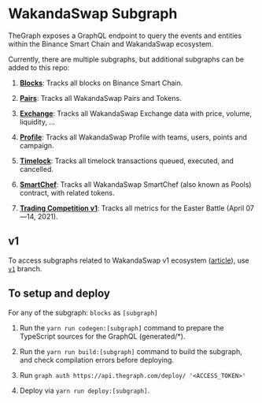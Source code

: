 # WakandaSwap Subgraph

TheGraph exposes a GraphQL endpoint to query the events and entities within the Binance Smart Chain and WakandaSwap ecosystem.

Currently, there are multiple subgraphs, but additional subgraphs can be added to this repo:

1. **[Blocks](https://thegraph.com/explorer/subgraph/wakandaswap/blocks)**: Tracks all blocks on Binance Smart Chain.

2. **[Pairs](https://thegraph.com/explorer/subgraph/wakandaswap/pairs)**: Tracks all WakandaSwap Pairs and Tokens.

3. **[Exchange](https://thegraph.com/explorer/subgraph/wakandaswap/exchange)**: Tracks all WakandaSwap Exchange data with price, volume, liquidity, ...

4. **[Profile](https://thegraph.com/explorer/subgraph/wakandaswap/profile)**: Tracks all WakandaSwap Profile with teams, users, points and campaign.

5. **[Timelock](https://thegraph.com/explorer/subgraph/wakandaswap/timelock)**: Tracks all timelock transactions queued, executed, and cancelled.

6. **[SmartChef](https://thegraph.com/explorer/subgraph/wakandaswap/smartchef)**: Tracks all WakandaSwap SmartChef (also known as Pools) contract, with related tokens.

7. **[Trading Competition v1](https://thegraph.com/explorer/subgraph/wakandaswap/trading-competition-v1)**: Tracks all metrics for the Easter Battle (April 07—14, 2021).

## v1

To access subgraphs related to WakandaSwap v1 ecosystem ([article](https://wakandaswap.medium.com/the-great-migration-vote-4093cb3edf23)), use [`v1`](https://github.com/wakandaswap/wakanda-subgraph/tree/v1) branch.

## To setup and deploy

For any of the subgraph: `blocks` as `[subgraph]`

1. Run the `yarn run codegen:[subgraph]` command to prepare the TypeScript sources for the GraphQL (generated/*).

2. Run the `yarn run build:[subgraph]` command to build the subgraph, and check compilation errors before deploying.

3. Run `graph auth https://api.thegraph.com/deploy/ '<ACCESS_TOKEN>'`

4. Deploy via `yarn run deploy:[subgraph]`.
